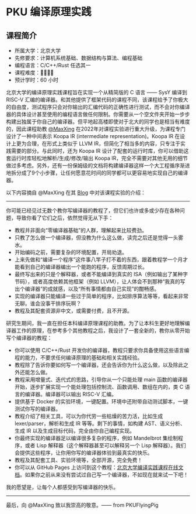 # PKU 编译原理实践

## 课程简介

- 所属大学：北京大学
- 先修要求：计算机系统基础、数据结构与算法、编程基础
- 编程语言：C/C++/Rust 任选其一
- 课程难度：🌟🌟🌟🌟
- 预计学时：60 小时

北京大学的编译原理实践课程旨在实现一个从精简版的 C 语言 —— SysY 编译到 RISC-V 汇编的编译器。和其他提供了框架代码的课程不同，该课程给予了你极大的自由度，测试程序只会对你输出的汇编代码的正确性进行测试，而不会对你编译器的具体设计甚至使用的编程语言做任何限制。你需要从一个空文件夹开始一步步构建出独属于你自己的编译器。但平地起高楼即使对于北大的同学也是相当有难度的，因此课程助教 [@MaxXing](https://github.com/MaxXSoft) 在2022年对课程实验进行重大升级，为课程专门设计了一种中间表示 Koopa IR (intermediate representation)。Koopa IR 在设计上更为合理，在形式上类似于 LLVM IR，但简化了相当多的内容，只专注于实践需要的部分。与此同时，还为 Koopa IR 设计了配套的运行时库，你可以借助这套运行时库轻松地解析/生成/修改/输出 Koopa IR，完全不需要对其他无用的细节做过多考虑。另外，还有一份保姆级的文档将构建编译器这样一个大工程循序渐进地拆分成了9个小步骤，让任何愿意花时间的同学都可以更容易地实现自己的编译器。

以下内容摘自 @MaxXing 在其 [Blog](https://blog.maxxsoft.net/index.php/archives/145/) 中对该课程实验的介绍：

---

你可能已经见过无数个教你写编译器的教程了，但它们也许或多或少存在各种问题，导致你看了它们之后，依然觉得无从下手：

- 教程并非面向“零编译器基础”的人群，理解起来比较费劲。
- 只教了怎么做一个编译器，但没教为什么这么做，读完之后还是觉得一头雾水。
- 开始编码之前，需要复杂的环境配置，开局劝退。
- 上来先做和“编译一个程序”这件事八竿子打不着的东西，跟着教程学一个月才能看到自己的编译器编出一个能跑的程序，反馈周期过长。
- 最终写出来的只是个解释器，或者不能编译到真实的 ISA（例如输出了某种字节码），或者高度依赖其他框架（例如 LLVM），让人体会不到那种“我真的写出个编译器”的成就感，以及“所有事情都由自己实现”的酣畅感。
- 实现的编译器只能编译一些过于简单的程序，比如排序算法等等，看起来非常无聊。谁会没事干排序玩啊？
- 教程及其配套资源非中文，或需要付费，且不开源。

研究生期间，我一直在担任本科编译原理课程的助教。为了让本科生更好地理解编译器工作的原理，在参考多个其他教程之后，我设计了一套全新的，教你从零开始写个编译器的教程：

- 你可以使用 C/C++/Rust 开发你的编译器，教程只要求你具备使用这些语言编程的能力，不要求任何编译原理的基础和相关实践经验。
- 教程除了告诉你要如何写一个编译器，还会告诉你为什么这么做，以及除此之外还能怎么做。
- 教程采用增量式、迭代式的思路，引导你从一个只能处理 main 函数的编译器开始，逐步扩展实现一个能处理包括控制流、函数调用、数组在内的，类 C 语言的编译器。编译器可以输出 RISC-V 汇编。
- 提供基于 Docker 的实验环境，一键配置。环境中还附带自动测试脚本，一键测试你写的编译器。
- 教程介绍了相关工具，可以为你代劳一些枯燥的苦力活，比如生成 lexer/parser，解析和生成 IR 等等。剩下的事情，如构建 AST、语义分析、生成 IR 以及生成目标代码，完全由你自己编程实现。
- 你最终实现的编译器足以编译很多复杂的程序，例如 Mandelbrot 集绘制程序，或者 Lisp 解释器（这个解释器甚至可以解释另一个 Lisp 解释器）。我们会提供这些程序，让你用你写的编译器体验到最真实的快乐。
- 教程及其配套工具、实验环境等，全部开源，完全免费！
- 你可以从 GitHub Pages 上访问到这个教程：[北京大学编译实践课程在线文档](https://pku-minic.github.io/online-doc/#/)。如果你之前从来没有尝试过自己写一个编译器，不如现在就来试一下吧！

我的愿望是，让每个人都感受到写编译器的快乐。

---

最后，向 @MaxXing 致以我崇高的敬意。—— from PKUFlyingPig